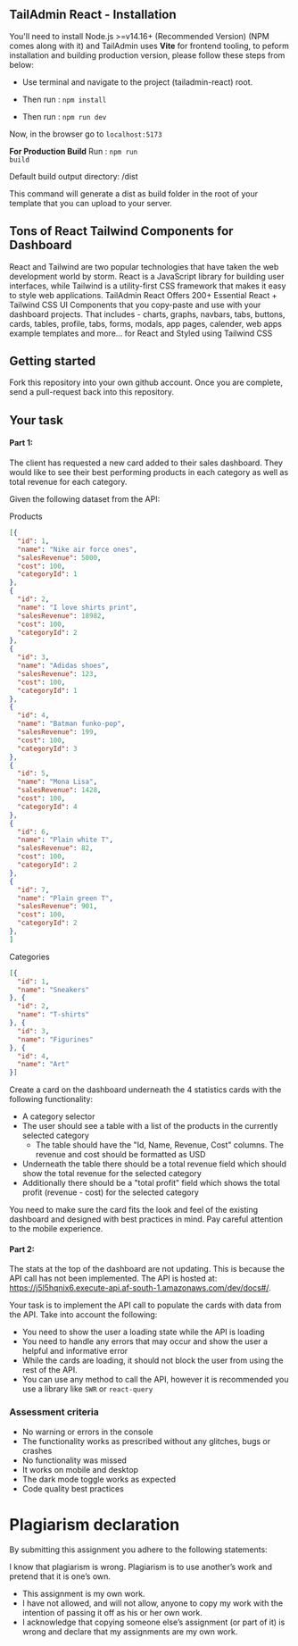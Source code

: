## TailAdmin React - Installation

You'll need to install Node.js >=v14.16+ (Recommended Version) (NPM comes along with it) and TailAdmin uses **Vite** for frontend tooling, to peform installation and building production version, please follow these steps from below:

- Use terminal and navigate to the project (tailadmin-react) root.

- Then run : <code>npm install</code>

- Then run : <code>npm run dev</code>

Now, in the browser go to <code>localhost:5173</code>

**For Production Build**
Run : <code>npm run build</code>

Default build output directory: /dist

This command will generate a dist as build folder in the root of your template that you can upload to your server.

## Tons of React Tailwind Components for Dashboard
React and Tailwind are two popular technologies that have taken the web development world by storm. React is a JavaScript library for building user interfaces, while Tailwind is a utility-first CSS framework that makes it easy to style web applications. TailAdmin React Offers 200+ Essential React + Tailwind CSS UI Components that you copy-paste and use with your dashboard projects. That includes - charts, graphs, navbars, tabs, buttons, cards, tables, profile, tabs, forms, modals, app pages, calender, web apps example templates and more... for React and Styled using Tailwind CSS

## Getting started

Fork this repository into your own github account. Once you are complete, send a pull-request back into this repository.

## Your task

#### Part 1:

The client has requested a new card added to their sales dashboard. They would like to see their best performing products in each category as well as total revenue for each category.

Given the following dataset from the API:

Products
```json
[{
  "id": 1,
  "name": "Nike air force ones",
  "salesRevenue": 5000,
  "cost": 100,
  "categoryId": 1
},
{
  "id": 2,
  "name": "I love shirts print",
  "salesRevenue": 18982,
  "cost": 100,
  "categoryId": 2
},
{
  "id": 3,
  "name": "Adidas shoes",
  "salesRevenue": 123,
  "cost": 100,
  "categoryId": 1
},
{
  "id": 4,
  "name": "Batman funko-pop",
  "salesRevenue": 199,
  "cost": 100,
  "categoryId": 3
},
{
  "id": 5,
  "name": "Mona Lisa",
  "salesRevenue": 1428,
  "cost": 100,
  "categoryId": 4
},
{
  "id": 6,
  "name": "Plain white T",
  "salesRevenue": 82,
  "cost": 100,
  "categoryId": 2
},
{
  "id": 7,
  "name": "Plain green T",
  "salesRevenue": 901,
  "cost": 100,
  "categoryId": 2
},
]
```

Categories
```json
[{
  "id": 1,
  "name": "Sneakers"
}, {
  "id": 2,
  "name": "T-shirts"
}, {
  "id": 3,
  "name": "Figurines"
}, {
  "id": 4,
  "name": "Art"
}]
```

Create a card on the dashboard underneath the 4 statistics cards with the following functionality:

- A category selector
- The user should see a table with a list of the products in the currently selected category
  - The table should have the "Id, Name, Revenue, Cost" columns. The revenue and cost should be formatted as USD
- Underneath the table there should be a total revenue field which should show the total revenue for the selected category
- Additionally there should be a "total profit" field which shows the total profit (revenue - cost) for the selected category

You need to make sure the card fits the look and feel of the existing dashboard and designed with best practices in mind. Pay careful attention to the mobile experience.

#### Part 2:

The stats at the top of the dashboard are not updating. This is because the API call has not been implemented. The API is hosted at: https://j5l5hqnix6.execute-api.af-south-1.amazonaws.com/dev/docs#/.

Your task is to implement the API call to populate the cards with data from the API. Take into account the following:

- You need to show the user a loading state while the API is loading
- You need to handle any errors that may occur and show the user a helpful and informative error
- While the cards are loading, it should not block the user from using the rest of the API.
- You can use any method to call the API, however it is recommended you use a library like `SWR` or `react-query`

### Assessment criteria

- No warning or errors in the console
- The functionality works as prescribed without any glitches, bugs or crashes
- No functionality was missed
- It works on mobile and desktop
- The dark mode toggle works as expected
- Code quality best practices


# Plagiarism declaration

By submitting this assignment you adhere to the following statements:

I know that plagiarism is wrong. Plagiarism is to use another’s work and pretend that it is one’s own.

- This assignment is my own work.
- I have not allowed, and will not allow, anyone to copy my work with the intention of passing it off as his or her own work.
- I acknowledge that copying someone else’s assignment (or part of it) is wrong and declare that my assignments are my own work.
